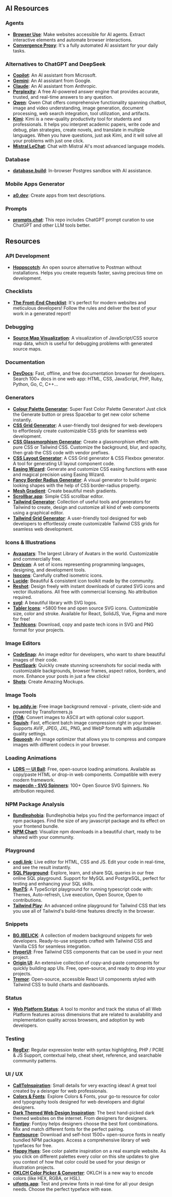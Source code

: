## AI Resources

### Agents

- **[Browser Use](https://browser-use.com)**: Make websites accessible for AI agents. Extract interactive elements and automate browser interactions.
- **[Convergence Proxy](https://proxy.convergence.ai/)**: It's a fully automated AI assistant for your daily tasks.

### Alternatives to ChatGPT and DeepSeek

- **[Copilot](https://copilot.microsoft.com/)**: An AI assistant from Microsoft.
- **[Gemini](https://gemini.google.com/)**: An AI assistant from Google.
- **[Claude](https://claude.ai/)**: An AI assistant from Anthropic.
- **[Perplexity](https://www.perplexity.ai/)**: A free AI-powered answer engine that provides accurate, trusted, and real-time answers to any question.
- **[Qwen](https://chat.qwenlm.ai/)**: Qwen Chat offers comprehensive functionality spanning chatbot, image and video understanding, image generation, document processing, web search integration, tool utilization, and artifacts.
- **[Kimi](https://kimi.ai/)**: Kimi is a new-quality productivity tool for students and professionals. It helps you interpret academic papers, write code and debug, plan strategies, create novels, and translate in multiple languages. When you have questions, just ask Kimi, and it will solve all your problems with just one click.
- **[Mistral LeChat](https://chat.mistral.ai/chat)**: Chat with Mistral AI's most advanced language models.

### Database

- **[database.build](https://database.build)**: In-browser Postgres sandbox with AI assistance.

### Mobile Apps Generator

- **[a0.dev](https://a0.dev/)**: Create apps from text descriptions.

### Prompts

- **[prompts.chat](https://prompts.chat/)**: This repo includes ChatGPT prompt curation to use ChatGPT and other LLM tools better.

## Resources

### API Development

- **[Hoppscotch](https://hoppscotch.io/)**: An open source alternative to Postman without installations. Helps you create requests faster, saving precious time on development.

### Checklists

- **[The Front-End Checklist](https://frontendchecklist.io/)**: It's perfect for modern websites and meticulous developers! Follow the rules and deliver the best of your work in a generated report!

### Debugging

- **[Source Map Visualization](https://evanw.github.io/source-map-visualization/)**: A visualization of JavaScript/CSS source map data, which is useful for debugging problems with generated source maps.

### Documentation

- **[DevDocs](https://devdocs.io/)**: Fast, offline, and free documentation browser for developers. Search 100+ docs in one web app: HTML, CSS, JavaScript, PHP, Ruby, Python, Go, C, C++…

### Generators

- **[Colour Palette Generator](https://www.colourpalettegenerator.com/)**: Super Fast Color Palette Generator! Just click the Generate button or press Spacebar to get new color scheme instantly.
- **[CSS Grid Generator](https://cssgridgenerator.io/)**: A user-friendly tool designed for web developers to effortlessly create customizable CSS grids for seamless web development.
- **[CSS Glassmorphism Generator](https://notchtools.com/css-glassmorphism-generator)**: Create a glassmorphism effect with pure CSS or Tailwind CSS. Customize the background, blur, and opacity, then grab the CSS code with vendor prefixes.
- **[CSS Layout Generator](https://layout.bradwoods.io/)**: A CSS Grid generator & CSS Flexbox generator. A tool for generating UI layout component code.
- **[Easing Wizard](https://easingwizard.com/)**: Generate and customize CSS easing functions with ease and magical precision using Easing Wizard.
- **[Fancy Border Radius Generator](https://9elements.github.io/fancy-border-radius/)**: A visual generator to build organic looking shapes with the help of CSS border-radius property.
- **[Mesh Gradient](https://meshgradient.com/)**: Create beautiful mesh gradients.
- **[Scrollbar.app](https://scrollbar.app/)**: Simple CSS scrollbar editor.
- **[Tailwind Generator](https://tailwind-generator.com/)**: Collection of useful tools and generators for Tailwind to create, design and customize all kind of web components using a graphical editor.
- **[Tailwind Grid Generator](https://www.tailwindgen.com/)**: A user-friendly tool designed for web developers to effortlessly create customizable Tailwind CSS grids for seamless web development.

### Icons & Illustrations

- **[Avaaatars](https://www.avaaatars.com/)**: The largest Library of Avatars in the world. Customizable and commercially free.
- **[Devicon](https://devicon.dev/)**: A set of icons representing programming languages, designing, and development tools.
- **[Isocons](https://www.isocons.app/)**: Carefully crafted isometric icons.
- **[Lucide](https://lucide.dev/)**: Beautiful & consistent icon toolkit made by the community.
- **[Reshot](https://www.reshot.com/)**: Design freely with instant downloads of curated SVG icons and vector illustrations. All free with commercial licensing. No attribution required.
- **[svgl](https://svgl.app/)**: A beautiful library with SVG logos.
- **[Tabler Icons](https://tabler.io/icons)**: +5800 free and open source SVG icons. Customizable size, color and stroke. Available for React, SolidJS, Vue, Figma and more for free!
- **[TechIcons](https://techicons.dev/)**: Download, copy and paste tech icons in SVG and PNG format for your projects.

### Image Editors

- **[CodeSnap](https://codesnap.dev/)**: An image editor for developers, who want to share beautiful images of their code.
- **[PostSpark](https://postspark.app/)**: Quickly create stunning screenshots for social media with customizable backgrounds, browser frames, aspect ratios, borders, and more. Enhance your posts in just a few clicks!
- **[Shots](https://shots.so/)**: Create Amazing Mockups.

### Image Tools

- **[bg.addy.ie](https://bg.addy.ie/)**: Free image background removal - private, client-side and powered by Transformers.js
- **[ITOA](https://itoa.hex.dance/)**: Convert images to ASCII art with optional color support.
- **[Squish](https://squish.addy.ie/)**: Fast, efficient batch image compression right in your browser. Supports AVIF, JPEG, JXL, PNG, and WebP formats with adjustable quality settings.
- **[Squoosh](https://squoosh.app/)**: An image optimizer that allows you to compress and compare images with different codecs in your browser.

### Loading Animations

- **[LDRS — UI Ball](https://uiball.com/ldrs/)**: Free, open-source loading animations. Available as copy/paste HTML or drop-in web components. Compatible with every modern framework.
- **[magecdn - SVG Spinners](https://magecdn.com/tools/svg-loaders)**: 100+ Open Source SVG Spinners. No attribution required.

### NPM Package Analysis

- **[Bundlephobia](https://bundlephobia.com/)**: Bundlephobia helps you find the performance impact of npm packages. Find the size of any javascript package and its effect on your frontend bundle.
- **[NPM Chart](https://npm.chart.dev/)**: Visualize npm downloads in a beautiful chart, ready to be shared with your community.

### Playground

- **[codi.link](https://codi.link/)**: Live editor for HTML, CSS and JS. Edit your code in real-time, and see the result instantly.
- **[SQL Playground](https://sqlplayground.app/)**: Explore, learn, and share SQL queries in our free online SQL playground. Support for MySQL and PostgreSQL, perfect for testing and enhancing your SQL skills.
- **[RunTS](https://runts.acbc.dev/)**: A TypeScript playground for running typescript code with: Themes, Auto-refresh, Live execution, Open Source, Open to contributions.
- **[Tailwind Play](https://play.tailwindcss.com/)**: An advanced online playground for Tailwind CSS that lets you use all of Tailwind's build-time features directly in the browser.

### Snippets

- **[BG.IBELICK](https://bg.ibelick.com/)**: A collection of modern background snippets for web developers. Ready-to-use snippets crafted with Tailwind CSS and Vanilla CSS for seamless integration.
- **[HyperUI](https://www.hyperui.dev/)**: Free Tailwind CSS components that can be used in your next project.
- **[Origin UI](https://originui.com/)**: An extensive collection of copy-and-paste components for quickly building app UIs. Free, open-source, and ready to drop into your projects.
- **[Tremor](https://tremor.so/)**: Open-source, accessible React UI components styled with Tailwind CSS to build charts and dashboards.

### Status

- **[Web Platform Status](https://webstatus.dev/)**: A tool to monitor and track the status of all Web Platform features across dimensions that are related to availability and implementation quality across browsers, and adoption by web developers.

### Testing

- **[RegExr](https://regexr.com/)**: Regular expression tester with syntax highlighting, PHP / PCRE & JS Support, contextual help, cheat sheet, reference, and searchable community patterns.

### UI / UX

- **[CallToInspiration](https://calltoinspiration.com/)**: Small details for very exacting ideas! A great tool created by a deisnger for web professionals.
- **[Colors & Fonts](https://www.colorsandfonts.com/)**: Explore Colors & Fonts, your go-to resource for color and typography tools designed for web developers and digital designers.
- **[Dark Themed Web Design Inspiration](https://www.dark.design/)**: The best hand-picked dark themed websites on the internet. From designers for designers.
- **[Fontjoy](https://fontjoy.com/)**: Fontjoy helps designers choose the best font combinations. Mix and match different fonts for the perfect pairing.
- **[Fontsource](https://fontsource.org/)**: Download and self-host 1500+ open-source fonts in neatly bundled NPM packages. Access a comprehensive library of web typefaces for free.
- **[Happy Hues](https://www.happyhues.co/)**: See color palette inspiration on a real example website. As you click on different palettes every color on this site updates to give you context of how that color could be used for your design or illustration projects.
- **[OKLCH Color Picker & Converter](https://oklch.com/)**: OKLCH is a new way to encode colors (like HEX, RGBA, or HSL).
- **[uifonts.app](https://www.uifonts.app/)**: Test and preview fonts in real-time for all your design needs. Choose the perfect typeface with ease.
